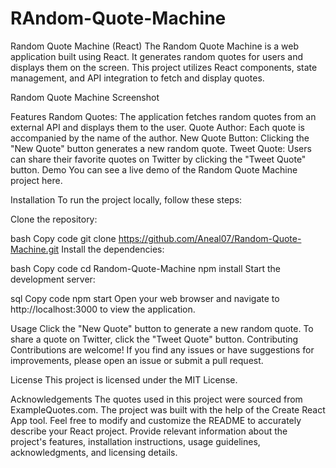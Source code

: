 # RAndom-Quote-Machine


Random Quote Machine (React)
The Random Quote Machine is a web application built using React. 
It generates random quotes for users and displays them on the screen. 
This project utilizes React components, state management, and API integration to fetch and display quotes.

Random Quote Machine Screenshot

Features
Random Quotes: The application fetches random quotes from an external API and displays them to the user.
Quote Author: Each quote is accompanied by the name of the author.
New Quote Button: Clicking the "New Quote" button generates a new random quote.
Tweet Quote: Users can share their favorite quotes on Twitter by clicking the "Tweet Quote" button.
Demo
You can see a live demo of the Random Quote Machine project here.

Installation
To run the project locally, follow these steps:

Clone the repository:

bash
Copy code
git clone https://github.com/Aneal07/Random-Quote-Machine.git
Install the dependencies:

bash
Copy code
cd Random-Quote-Machine
npm install
Start the development server:

sql
Copy code
npm start
Open your web browser and navigate to http://localhost:3000 to view the application.

Usage
Click the "New Quote" button to generate a new random quote.
To share a quote on Twitter, click the "Tweet Quote" button.
Contributing
Contributions are welcome! If you find any issues or have suggestions for improvements, please open an issue or submit a pull request.

License
This project is licensed under the MIT License.

Acknowledgements
The quotes used in this project were sourced from ExampleQuotes.com.
The project was built with the help of the Create React App tool.
Feel free to modify and customize the README to accurately describe your React project. Provide relevant information about the project's features,
installation instructions, usage guidelines, acknowledgments, and licensing details.
